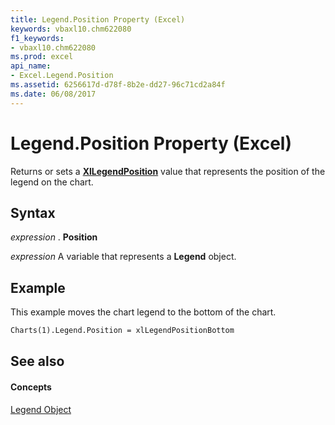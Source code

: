 ```yaml
---
title: Legend.Position Property (Excel)
keywords: vbaxl10.chm622080
f1_keywords:
- vbaxl10.chm622080
ms.prod: excel
api_name:
- Excel.Legend.Position
ms.assetid: 6256617d-d78f-8b2e-dd27-96c71cd2a84f
ms.date: 06/08/2017
---
```



# Legend.Position Property (Excel)

Returns or sets a  **[XlLegendPosition](Excel.XlLegendPosition.md)** value that represents the position of the legend on the chart.


## Syntax

 _expression_ . **Position**

 _expression_ A variable that represents a **Legend** object.


## Example

This example moves the chart legend to the bottom of the chart.


```vb
Charts(1).Legend.Position = xlLegendPositionBottom
```


## See also


#### Concepts


[Legend Object](Excel.Legend(objec).md)

